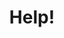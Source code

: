 ---
id: A5
title: __Help!__
dependencies: 
    - A4
keyQuestions:
    - How do we define $\log_a b$, where $a$ is a positive integer?
    - What rules does $\log_a$ satisfy?
    - Why are logarithms useful?

---